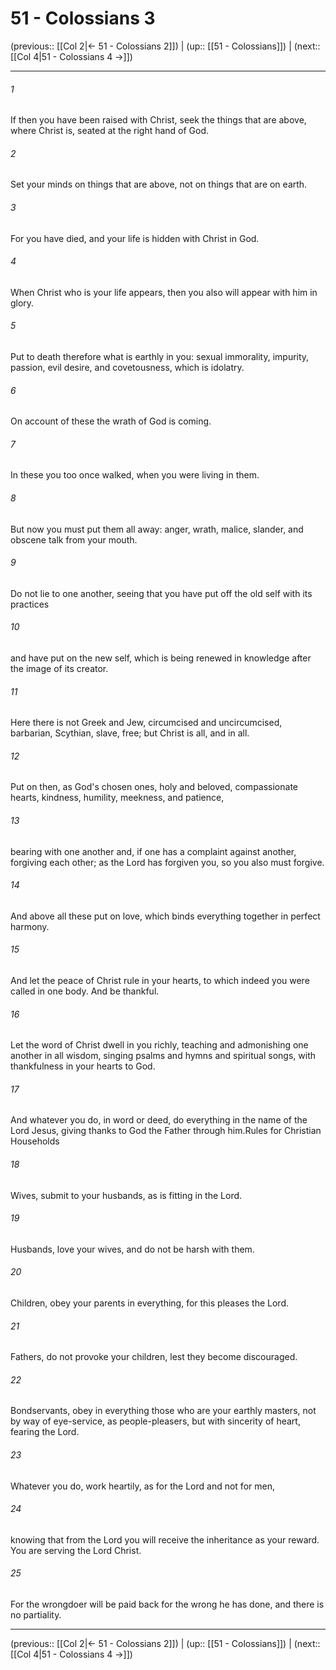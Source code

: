 # 51 - Colossians 3

(previous:: [[Col 2|← 51 - Colossians 2]]) | (up:: [[51 - Colossians]]) | (next:: [[Col 4|51 - Colossians 4 →]])

***


###### 1 
If then you have been raised with Christ, seek the things that are above, where Christ is, seated at the right hand of God. 

###### 2 
Set your minds on things that are above, not on things that are on earth. 

###### 3 
For you have died, and your life is hidden with Christ in God. 

###### 4 
When Christ who is your life appears, then you also will appear with him in glory. 

###### 5 
Put to death therefore what is earthly in you: sexual immorality, impurity, passion, evil desire, and covetousness, which is idolatry. 

###### 6 
On account of these the wrath of God is coming. 

###### 7 
In these you too once walked, when you were living in them. 

###### 8 
But now you must put them all away: anger, wrath, malice, slander, and obscene talk from your mouth. 

###### 9 
Do not lie to one another, seeing that you have put off the old self with its practices 

###### 10 
and have put on the new self, which is being renewed in knowledge after the image of its creator. 

###### 11 
Here there is not Greek and Jew, circumcised and uncircumcised, barbarian, Scythian, slave, free; but Christ is all, and in all. 

###### 12 
Put on then, as God's chosen ones, holy and beloved, compassionate hearts, kindness, humility, meekness, and patience, 

###### 13 
bearing with one another and, if one has a complaint against another, forgiving each other; as the Lord has forgiven you, so you also must forgive. 

###### 14 
And above all these put on love, which binds everything together in perfect harmony. 

###### 15 
And let the peace of Christ rule in your hearts, to which indeed you were called in one body. And be thankful. 

###### 16 
Let the word of Christ dwell in you richly, teaching and admonishing one another in all wisdom, singing psalms and hymns and spiritual songs, with thankfulness in your hearts to God. 

###### 17 
And whatever you do, in word or deed, do everything in the name of the Lord Jesus, giving thanks to God the Father through him.Rules for Christian Households 

###### 18 
Wives, submit to your husbands, as is fitting in the Lord. 

###### 19 
Husbands, love your wives, and do not be harsh with them. 

###### 20 
Children, obey your parents in everything, for this pleases the Lord. 

###### 21 
Fathers, do not provoke your children, lest they become discouraged. 

###### 22 
Bondservants, obey in everything those who are your earthly masters, not by way of eye-service, as people-pleasers, but with sincerity of heart, fearing the Lord. 

###### 23 
Whatever you do, work heartily, as for the Lord and not for men, 

###### 24 
knowing that from the Lord you will receive the inheritance as your reward. You are serving the Lord Christ. 

###### 25 
For the wrongdoer will be paid back for the wrong he has done, and there is no partiality.

***

(previous:: [[Col 2|← 51 - Colossians 2]]) | (up:: [[51 - Colossians]]) | (next:: [[Col 4|51 - Colossians 4 →]])
